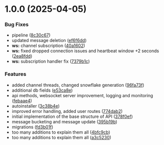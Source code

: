 # 1.0.0 (2025-04-05)


### Bug Fixes

* pipeline ([8c30c67](https://github.com/FlameInTheDark/gochat/commit/8c30c6739a5fe812dc97d7a4ba48545a281040b1))
* updated message deletion ([ef6f6dd](https://github.com/FlameInTheDark/gochat/commit/ef6f6ddf1deebc759609c4c02bf9a66f7775b612))
* **ws:** channel subscription ([40a1602](https://github.com/FlameInTheDark/gochat/commit/40a160227decc839e5f2783a281bdcd99ae7f9b9))
* **ws:** fixed dropped connection issues and heartbeat window +2 seconds ([2ea8fdd](https://github.com/FlameInTheDark/gochat/commit/2ea8fdd16c3cf6c9a0d70747d14f1c4e878d2918))
* **ws:** subscription handler fix ([7379b1c](https://github.com/FlameInTheDark/gochat/commit/7379b1c4ea04415818fcd5fe7be775a7cba9d17e))


### Features

* added channel threads, changed snowflake generation ([96fa73f](https://github.com/FlameInTheDark/gochat/commit/96fa73f4f3d04830ef408dda48a77a6d288d16a2))
* additional db fields ([e53ca8e](https://github.com/FlameInTheDark/gochat/commit/e53ca8e43a13eec81ac4f5c2ee51943163173232))
* api methods, websocket server improvement, logging and monitoring ([febaae4](https://github.com/FlameInTheDark/gochat/commit/febaae4c6c586a998daea76119402904ea5ba663))
* autoinstaller ([3c38b4e](https://github.com/FlameInTheDark/gochat/commit/3c38b4e2f120f3c3e2b6fe0a9ea4f104468cfded))
* improved error handling, added user routes ([774dab2](https://github.com/FlameInTheDark/gochat/commit/774dab2d00ca91eb929ff94e526e5daa3eaf05ce))
* initial implementation of the base structure of API ([378f0ef](https://github.com/FlameInTheDark/gochat/commit/378f0ef2dcc0699915f66c14c8ef052b1d678c7f))
* message bucketing and message update ([395b19b](https://github.com/FlameInTheDark/gochat/commit/395b19b41d2a3d7da7d327f4910330fc48f71533))
* migrations ([fd3b01f](https://github.com/FlameInTheDark/gochat/commit/fd3b01f4b2e815527e91c7b20920700f9fdc218a))
* too many additions to explain them all ([4bfc9cb](https://github.com/FlameInTheDark/gochat/commit/4bfc9cb0495190f6fffc8576eb59f60a2f73e39f))
* too many additions to explain them all ([a3c5230](https://github.com/FlameInTheDark/gochat/commit/a3c523088e244dcf0d352104b46585508d4c2926))
